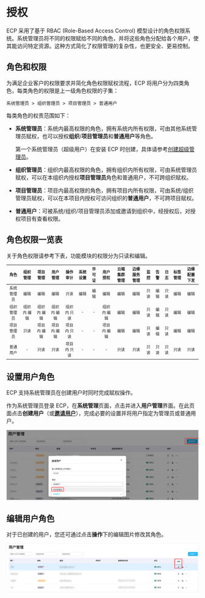 # 授权

ECP 采用了基于 RBAC (Role-Based Access Control) 模型设计的角色权限系统。系统管理员将不同的权限赋给不同的角色，并将这些角色分配给各个用户，使其能访问特定资源。这种方式简化了权限管理的复杂性，也更安全、更易控制。

## 角色和权限

为满足企业客户的权限要求并简化角色权限赋权流程，ECP 将用户分为四类角色，每类角色的权限是上一级角色权限的子集：

```
系统管理员 > 组织管理员 > 项目管理员 > 普通用户
```

每类角色的权责范围如下：

- **系统管理员**：系统内最高权限的角色，拥有系统内所有权限，可由其他系统管理员赋权，也可以授权**组织**/**项目管理员**和**普通用户**等角色。

  第一个系统管理员（超级用户）在安装 ECP 时创建，具体请参考[创建超级管理员](../install/install_ecp_on_kubernetes.md#创建超级管理员)。  

- **组织管理员**：组织内最高权限的角色，拥有组织内所有权限，可由系统管理员赋权，可以在本组织内授权**项目管理员**角色和普通用户，不可跨组织赋权。  

- **项目管理员**：项目内最高权限的角色，拥有项目内所有权限，可由系统/组织管理员赋权，可以在本项目内授权可访问组织的**普通用户**，不可跨项目赋权。  

- **普通用户**：可被系统/组织/项目管理员添加或邀请到组织中，经授权后，对授权项目有查看权限。

## 角色权限一览表

关于角色权限请参考下表，功能模块的权限分为只读和编辑。

<font size=1>

|    角色    |  组织管理   |  项目管理   |  用户管理   |  操作审计   | 系统设置 | 许可证 |  用户授权   | 云端集群管理 | 边缘服务管理 | 监控 | 告警 | 日志 | 标签管理 | 边缘配置下发 |
| :----------: | :---------: | :---------: | :---------: | :---------: | :------: | :----: | :---------: | :----------: | :----------: | :--: | :--: | :--: | :------: | :----------: |
| 系统管理员 |    编辑     |    编辑     |    编辑     |    只读     |   编辑   |  编辑  |    编辑     |     编辑     |     编辑     | 只读 | 编辑 | 只读 |   编辑   |     编辑     |
| 组织管理员 | 组织内 编辑 | 组织内 编辑 | 组织内 编辑 | 组织内 只读 |    -     |   -    | 组织内 编辑 |     编辑     |     编辑     | 只读 | 编辑 | 只读 |   编辑   |     编辑     |
| 项目管理员 |    只读     | 项目内 编辑 | 项目内 编辑 | 项目内 只读 |    -     |   -    | 项目内 编辑 |     编辑     |     编辑     | 只读 | 编辑 | 只读 |   编辑   |     编辑     |
|  普通用户  |      -      |    只读     |    只读     | 项目内 只读 |    -     |   -    |      -      |     只读     |     只读     | 只读 | 只读 | 只读 |   只读   |     只读     |

</font> 

## 设置用户角色

ECP 支持系统管理员在创建用户时同时完成赋权操作。

作为系统管理员登录 ECP，在**系统管理**页面，点击并进入**用户管理**界面。在此页面点击**创建用户**（或[**邀请用户**](../system_admin/user_management.md#邀请用户)），完成必要的设置并将用户指定为管理员或普通用户。

![](./_assets/sys_admin.png)  

## 编辑用户角色

对于已创建的用户，您还可通过点击**操作**下的编辑图片修改其角色。

![image-20230529183339177](./_assets/edit-user-role.png)



